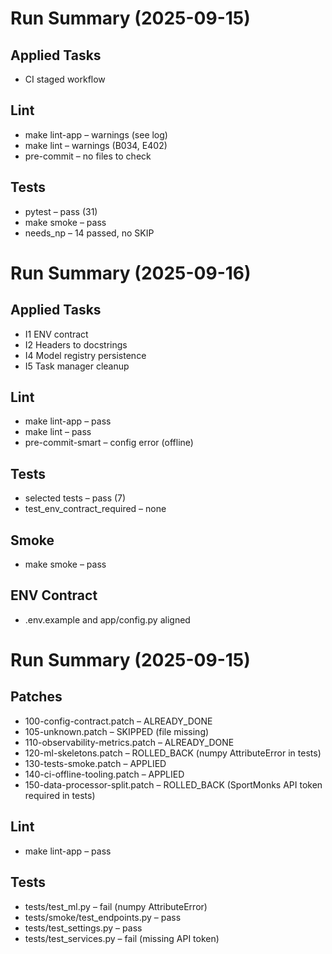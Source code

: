 # Run Summary (2025-09-15)

## Applied Tasks
- CI staged workflow

## Lint
- make lint-app – warnings (see log)
- make lint – warnings (B034, E402)
- pre-commit – no files to check

## Tests
- pytest – pass (31)
- make smoke – pass
- needs_np – 14 passed, no SKIP

# Run Summary (2025-09-16)

## Applied Tasks
- I1 ENV contract
- I2 Headers to docstrings
- I4 Model registry persistence
- I5 Task manager cleanup

## Lint
- make lint-app – pass
- make lint – pass
- pre-commit-smart – config error (offline)

## Tests
- selected tests – pass (7)
- test_env_contract_required – none

## Smoke
- make smoke – pass

## ENV Contract
- .env.example and app/config.py aligned

# Run Summary (2025-09-15)

## Patches
- 100-config-contract.patch – ALREADY_DONE
- 105-unknown.patch – SKIPPED (file missing)
- 110-observability-metrics.patch – ALREADY_DONE
- 120-ml-skeletons.patch – ROLLED_BACK (numpy AttributeError in tests)
- 130-tests-smoke.patch – APPLIED
- 140-ci-offline-tooling.patch – APPLIED
- 150-data-processor-split.patch – ROLLED_BACK (SportMonks API token required in tests)

## Lint
- make lint-app – pass

## Tests
- tests/test_ml.py – fail (numpy AttributeError)
- tests/smoke/test_endpoints.py – pass
- tests/test_settings.py – pass
- tests/test_services.py – fail (missing API token)
